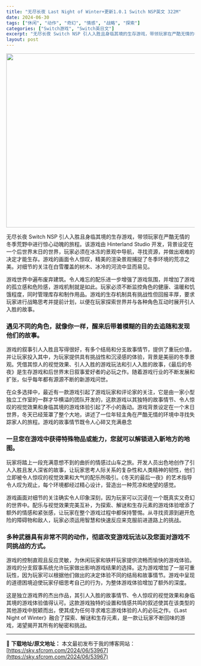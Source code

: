 ```yaml
---
title: "无尽长夜 Last Night of Winter+更新1.0.1 Switch NSP英文 322M"
date: 2024-06-30
tags: ["休闲", "动作", "奇幻", "情感", "战略", "探索"]
categories: ["Switch游戏", "Switch英日文"]
excerpt: "无尽长夜 Switch NSP 引人入胜且身临其境的生存游戏，带领玩家在严酷无情的冬季荒野中进行惊心动魄的旅程。该游戏由 Hinterland Studio 开发，背景设定在一个后世界末日的世界，玩家必须在冰冻的景观中导航，寻找资源，并做出艰难的决定才能生存。游戏的画面令人惊叹，精美的渲染景观捕捉了&hellip;"
layout: post
---
```


<img class="size-full wp-image-53929 aligncenter" src="https://sky.sfcrom.com/wp-content/uploads/2024/06/2024062903392436.webp" alt="" width="834" height="465" />

无尽长夜 Switch NSP 引人入胜且身临其境的生存游戏，带领玩家在严酷无情的冬季荒野中进行惊心动魄的旅程。该游戏由 Hinterland Studio 开发，背景设定在一个后世界末日的世界，玩家必须在冰冻的景观中导航，寻找资源，并做出艰难的决定才能生存。游戏的画面令人惊叹，精美的渲染景观捕捉了冬季环境的荒凉之美。对细节的关注在白雪覆盖的树木、冰冷的河流中显而易见。

<span>游戏世界中遍布废弃建筑。令人难忘的配乐进一步增强了游戏氛围，并增加了游戏的孤立感和危险感，游戏机制就是如此。玩家必须不断监控角色的健康、温暖和饥饿程度，同时管理库存和制作用品。游戏的生存机制具有挑战性但回报丰厚，要求玩家进行战略思考并提前计划，以便在玩家探索世界并与各种角色互动时展开引人入胜的故事。</span>
<h3><span>遇见不同的角色，就像你一样，醒来后带着模糊的目的去追随和发现他们的故事。</span></h3>
<span>游戏的叙事引人入胜且写得很好，有多个结局和分支故事情节，提供了重玩价值，并让玩家投入其中，为玩家提供具有挑战性和沉浸感的体验，背景是美丽的冬季景观。凭借其惊人的视觉效果、引人入胜的游戏玩法和引人入胜的故事，《最后的冬夜》是生存游戏和后世界末日叙事爱好者的必玩之作。随着游戏行业的不断发展和扩张，似乎每年都有源源不断的新游戏问世。</span>

<span>在众多选择中，最近有一款游戏引起了游戏玩家和评论家的关注，它是由一家小型独立工作室的一群才华横溢的团队开发的，这款游戏以其独特的故事情节、令人惊叹的视觉效果和身临其境的游戏体验引起了不小的轰动。游戏背景设定在一个末日世界，冬天已经笼罩了整个大地，讲述了一位年轻主角在严酷无情的环境中寻找失踪家人的旅程。游戏的故事情节既令人心碎又充满悬念</span>
<h3><span>一旦您在游戏中获得特殊物品或能力，您就可以解锁进入新地方的地图。</span></h3>
<span>玩家将踏上一段充满意想不到的曲折的情感过山车之旅。开发人员出色地创作了引人入胜且发人深省的故事，让玩家思考人际关系的复杂性和人类精神的韧性，他们立即被令人惊叹的视觉效果和大气的配乐所吸引。《冬天的最后一夜》的艺术指导令人叹为观止，每个环境都经过精心设计，营造出一种荒凉和绝望的感觉。</span>

<span>游戏画面对细节的关注确实令人印象深刻，因为玩家可以沉浸在一个既真实又奇幻的世界中。配乐与视觉效果完美互补，为探索、解谜和生存元素的游戏体验增添了额外的情感和紧张感，让玩家在整个游戏过程中都保持警惕。从寻找资源到避开危险的障碍物和敌人，玩家必须运用智慧和快速反应来克服前进道路上的挑战。</span>
<h3><span>多种武器具有非常不同的动作，彻底改变游戏玩法以及您面对游戏不同挑战的方式。</span></h3>
<span>游戏的控制直观且反应灵敏，为休闲玩家和铁杆玩家提供流畅而愉快的游戏体验。游戏的分支叙事系统允许玩家做出影响游戏结果的选择。这为游戏增加了一层可重玩性，因为玩家可以根据他们做出的决定体验不同的结局和故事情节。游戏中呈现的道德困境迫使玩家仔细思考自己的行为，为整体游戏体验增加了额外的深度。</span>

这是独立游戏界的杰出作品，其引人入胜的故事情节、令人惊叹的视觉效果和身临其境的游戏体验值得认可。这款游戏独特的设置和情感共鸣的叙述使其在该类型的其他游戏中脱颖而出，使其成为任何寻求难忘游戏体验的人的必玩之作。《Last Night of Winter》融合了探索、解谜和生存元素，是一款让玩家不断回味的游戏，渴望揭开其所有的秘密和挑战。

---
📖 **下载地址/原文地址：** 本文最初发布于我的博客网站：[https://sky.sfcrom.com/2024/06/53967](https://sky.sfcrom.com/2024/06/53967)
